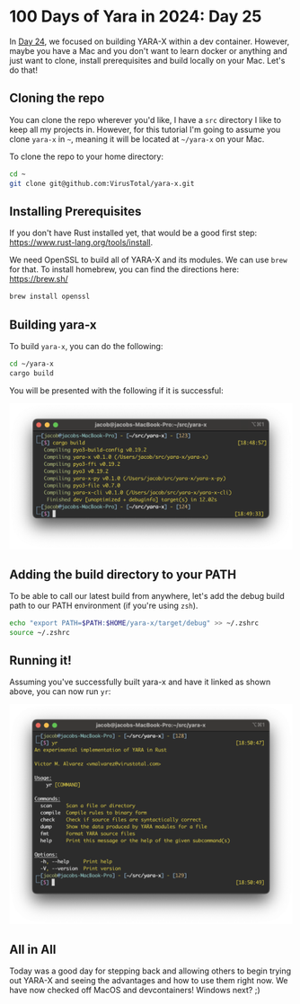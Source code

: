 # 100 Days of Yara in 2024: Day 25
In [Day 24](https://jacoblatonis.me/posts/100-days-of-yara-2024-day-24), we focused on building YARA-X within a dev container. However, maybe you have a Mac and you don't want to learn docker or anything and just want to clone, install prerequisites and build locally on your Mac. Let's do that!

## Cloning the repo
You can clone the repo wherever you'd like, I have a `src` directory I like to keep all my projects in. However, for this tutorial I'm going to assume you clone `yara-x` in `~`, meaning it will be located at `~/yara-x` on your Mac.

To clone the repo to your home directory:

```bash
cd ~
git clone git@github.com:VirusTotal/yara-x.git
```
## Installing Prerequisites
If you don't have Rust installed yet, that would be a good first step: https://www.rust-lang.org/tools/install.

We need OpenSSL to build all of YARA-X and its modules. We can use `brew` for that. To install homebrew, you can find the directions here: https://brew.sh/ 

```bash
brew install openssl
```

## Building yara-x
To build `yara-x`, you can do the following:

```bash
cd ~/yara-x
cargo build
```

You will be presented with the following if it is successful:

![good bulild in cargo](/static/images/100-days-of-yara-2024-day-25/good.png)

## Adding the build directory to your PATH
To be able to call our latest build from anywhere, let's add the debug build path to our PATH environment (if you're using `zsh`).

```bash
echo "export PATH=$PATH:$HOME/yara-x/target/debug" >> ~/.zshrc
source ~/.zshrc
```

## Running it!

Assuming you've successfully built yara-x and have it linked as shown above, you can now run `yr`:

![yr command](/static/images/100-days-of-yara-2024-day-25/yr.png)

## All in All
Today was a good day for stepping back and allowing others to begin trying out YARA-X and seeing the advantages and how to use them right now. We have now checked off MacOS and devcontainers! Windows next? ;)